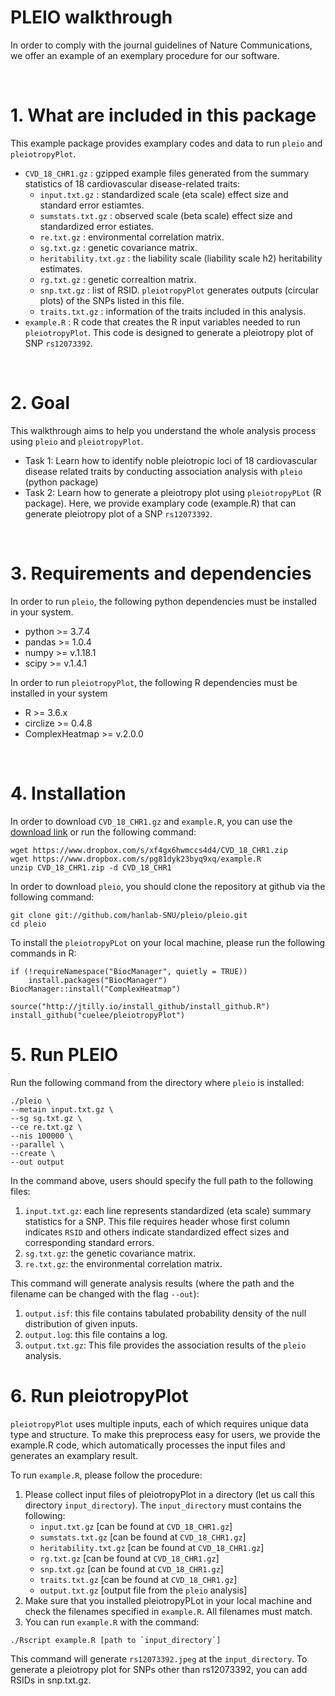# PLEIO walkthrough   

In order to comply with the journal guidelines of Nature Communications, we offer an example of an exemplary procedure for our software. 

<br>

# 1. What are included in this package 

This example package provides examplary codes and data to run `pleio` and `pleiotropyPlot`.
- `CVD_18_CHR1.gz` : gzipped example files generated from the summary statistics of 18 cardiovascular disease-related traits:
	- `input.txt.gz` : standardized scale (eta scale) effect size and standard error estiamtes.
	- `sumstats.txt.gz` : observed scale (beta scale) effect size and standardized error estiates.
	- `re.txt.gz` : environmental correlation matrix.
	- `sg.txt.gz` : genetic covariance matrix.
	- `heritability.txt.gz` : the liability scale (liability scale h2) heritability estimates.
	- `rg.txt.gz` : genetic correaltion matrix.
	- `snp.txt.gz` : list of RSID. `pleiotropyPlot` generates outputs (circular plots) of the SNPs listed in this file.
	- `traits.txt.gz` : information of the traits included in this analysis.
- `example.R` : R code that creates the R input variables needed to run `pleiotropyPlot`. This code is designed to generate a pleiotropy plot of SNP `rs12073392`. 

<br>

# 2. Goal

This walkthrough aims to help you understand the whole analysis process using `pleio` and `pleiotropyPlot`.

 - Task 1: Learn how to identify noble pleiotropic loci of 18 cardiovascular disease related traits by conducting association analysis with `pleio` (python package)
 - Task 2: Learn how to generate a pleiotropy plot using `pleiotropyPLot` (R package). Here, we provide examplary code (example.R) that can generate pleiotropy plot of a SNP `rs12073392`.

<br>

# 3. Requirements and dependencies

In order to run `pleio`, the following python dependencies must be installed in your system.

- python >= 3.7.4
- pandas >= 1.0.4
- numpy >= v.1.18.1
- scipy >= v.1.4.1

In order to run `pleiotropyPlot`, the following R dependencies must be installed in your system

- R >= 3.6.x 
- circlize >= 0.4.8
- ComplexHeatmap >= v.2.0.0

<br>

# 4. Installation
In order to download `CVD_18_CHR1.gz` and `example.R`, you can use the [download link](https://www.dropbox.com/sh/ckosg7fq6w840gp/AAAMno31Beyflg7qSHJiTtR7a?dl=0) or run the following command:
```
wget https://www.dropbox.com/s/xf4gx6hwmccs4d4/CVD_18_CHR1.zip
wget https://www.dropbox.com/s/pg81dyk23byq9xq/example.R
unzip CVD_18_CHR1.zip -d CVD_18_CHR1

```

In order to download `pleio`, you should clone the repository at github via the following command:
```
git clone git://github.com/hanlab-SNU/pleio/pleio.git
cd pleio
```

To install the `pleiotropyPLot` on your local machine, please run the following commands in R:
```
if (!requireNamespace("BiocManager", quietly = TRUE))
    install.packages("BiocManager")
BiocManager::install("ComplexHeatmap")

source("http://jtilly.io/install_github/install_github.R")
install_github("cuelee/pleiotropyPlot")
```


# 5. Run PLEIO

Run the following command from the directory where `pleio` is installed:

```
./pleio \ 
--metain input.txt.gz \
--sg sg.txt.gz \
--ce re.txt.gz \
--nis 100000 \
--parallel \
--create \
--out output
```

In the command above, users should specify the full path to the following files:
1. `input.txt.gz`: each line represents standardized (eta scale) summary statistics for a SNP. This file requires header whose first column indicates `RSID` and others indicate standardized effect sizes and corresponding standard errors. 
2. `sg.txt.gz`: the genetic covariance matrix.
3. `re.txt.gz`: the environmental correlation matrix.

This command will generate analysis results (where the path and the filename can be changed with the flag `--out`):
1. `output.isf`: this file contains tabulated probability density of the null distribution of given inputs. 
2. `output.log`: this file contains a log.
3. `output.txt.gz`: This file provides the association results of the `pleio` analysis.

# 6. Run pleiotropyPlot 

`pleiotropyPlot` uses multiple inputs, each of which requires unique data type and structure. 
To make this preprocess easy for users, we provide the example.R code, which automatically processes the input files and generates an examplary result.

To run `example.R`, please follow the procedure:
1. Please collect input files of pleiotropyPlot in a directory (let us call this directory `input_directory`). The `input_directory` must contains the following:
	- `input.txt.gz` [can be found at `CVD_18_CHR1.gz`]
	- `sumstats.txt.gz` [can be found at `CVD_18_CHR1.gz`]
	- `heritability.txt.gz` [can be found at `CVD_18_CHR1.gz`]
	- `rg.txt.gz` [can be found at `CVD_18_CHR1.gz`]
	- `snp.txt.gz` [can be found at `CVD_18_CHR1.gz`]
	- `traits.txt.gz` [can be found at `CVD_18_CHR1.gz`]
	- `output.txt.gz` [output file from the `pleio` analysis] 
2. Make sure that you installed pleiotropyPLot in your local machine and check the filenames specified in `example.R`. All filenames must match.
3. You can run `example.R` with the command:

```
./Rscript example.R [path to `input_directory`] 
```

This command will generate `rs12073392.jpeg` at the `input_directory`.
To generate a pleiotropy plot for SNPs other than rs12073392, you can add RSIDs in snp.txt.gz. 
